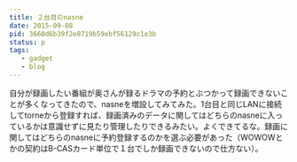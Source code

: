 ```yaml
---
title: ２台目のnasne
date: 2015-09-08
pid: 3660d6b39f2e8719b59ebf56129c1e3b
status: p
tags:
   - gadget
   - blog
---
```


自分が録画したい番組が奥さんが録るドラマの予約とぶつかって録画できないことが多くなってきたので、nasneを増設してみてみた。1台目と同じLANに接続してtorneから登録すれば、録画済みのデータに関してはどちらのnasneに入っているかは意識せずに見たり管理したりできるみたい。よくできてるな。録画に関してはどちらのnasneに予約登録するのかを選ぶ必要があった（WOWOWとかの契約はB-CASカード単位で１台でしか録画できないので仕方ない）。